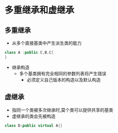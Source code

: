 # 多重继承和虚继承

## 多重继承

- 从多个直接基类中产生派生类的能力

```c++
class A :public C,B,C{
}
```

- 继承构造
  - 多个基类拥有完全相同的参数列表将产生错误
    - 必须定义自己版本的构造以及默认构造

## 虚继承

- 指同一个类被多次继承时,莫个类可以提供共享的基类
- 虚继承的类会先被构造

```c++
class D:public virtual A{}
```
